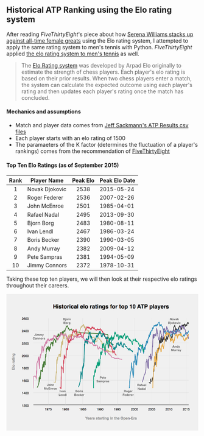 ## Historical ATP Ranking using the Elo rating system

After reading *FiveThirtyEight*'s piece about how [Serena Williams stacks up against all-time female greats](http://fivethirtyeight.com/features/serena-williams-and-the-difference-between-all-time-great-and-greatest-of-all-time/#fn-2) using the Elo rating system, I attempted to apply the same rating system to men's tennis with Python. *FiveThirtyEight* applied [the elo rating system to men's tennis](http://fivethirtyeight.com/features/djokovic-and-federer-are-vying-to-be-the-greatest-of-all-time/) as well. 

> The [Elo Rating system](https://en.wikipedia.org/wiki/Elo_rating_system) was developed by Arpad Elo originally to estimate the strength of chess players. Each player's elo rating is based on their prior results. When two chess players enter a match, the system can calculate the expected outcome using each player's rating and then updates each player's rating once the match has concluded. 

#### Mechanics and assumptions
- Match and player data comes from [Jeff Sackmann's ATP Results csv files](https://github.com/JeffSackmann/tennis_atp) 
- Each player starts with an elo rating of 1500
- The paramaeters of the K factor (determines the fluctuation of a player's rankings) comes from the recommendation of [FiveThirtyEight](http://fivethirtyeight.com/features/serena-williams-and-the-difference-between-all-time-great-and-greatest-of-all-time/#fn-2)

#### Top Ten Elo Ratings (as of September 2015)

| Rank | Player Name    | Peak Elo | Peak Elo Date |
| :--: | -------------  |:--------:| ------------- |
| 1    | Novak Djokovic | 2538     | 2015-05-24    |
| 2    | Roger Federer  | 2536     | 2007-02-26    |
| 3    | John McEnroe   | 2501     | 1985-04-01    |
| 4    | Rafael Nadal   | 2495     | 2013-09-30    |
| 5    | Bjorn Borg     | 2483     | 1980-08-11    |
| 6    | Ivan Lendl     | 2467     | 1986-03-24    |
| 7    | Boris Becker   | 2390     | 1990-03-05    |
| 8    | Andy Murray    | 2382     | 2009-04-12    |
| 9    | Pete Sampras   | 2381     | 1994-05-09    |
| 10   | Jimmy Connors  | 2372     | 1978-10-31    |

Taking these top ten players, we will then look at their respective elo ratings throughout their careers.

![alt tag](https://raw.githubusercontent.com/hdai/elo_tennis/master/historical_elo_rating.png)


